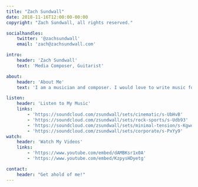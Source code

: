 ```yaml
---
title: "Zach Sundwall"
date: 2018-11-16T12:00:00-00:00
copyright: "Zach Sundwall, all rights reserved."

socialhandles:
    twitter: '@zachsundwall'
    email: 'zach@zachsundwall.com'

intro:
    header: 'Zach Sundwall'
    text: 'Media Composer, Guitarist'

about:
    header: 'About Me'
    text: 'I am a musician and composer. I would love to write music for you!'

listen:
    header: 'Listen to My Music'
    links:
        - 'https://soundcloud.com/zsundwall/sets/cinematic/s-UbHvB'
        - 'https://soundcloud.com/zsundwall/sets/rock-sports/s-Udb93'
        - 'https://soundcloud.com/zsundwall/sets/minimal-tension/s-Kgwdn'
        - 'https://soundcloud.com/zsundwall/sets/corporate/s-PxYy9'
watch:
    header: 'Watch My Videos'
    links:
        - 'https://www.youtube.com/embed/dAMBKsr1x0A'
        - 'https://www.youtube.com/embed/KzpysHDyetg'

contact:
    header: "Get ahold of me!"
---
```


